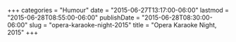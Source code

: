 +++
categories = "Humour"
date = "2015-06-27T13:17:00-06:00"
lastmod = "2015-06-28T08:55:00-06:00"
publishDate = "2015-06-28T08:30:00-06:00"
slug = "opera-karaoke-night-2015"
title = "Opera Karaoke Night, 2015"
+++


